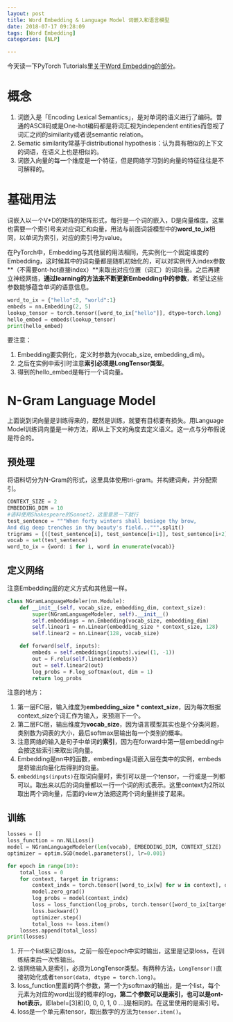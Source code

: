 ```yaml
---
layout: post
title: Word Embedding & Language Model 词嵌入和语言模型
date: 2018-07-17 09:28:09
tags: [Word Embedding]
categories: [NLP]

---
```


今天读一下PyTorch Tutorials里[关于Word Embedding的部分](https://pytorch.org/tutorials/beginner/nlp/word_embeddings_tutorial.html#getting-dense-word-embeddings)。

# 概念

1. 词嵌入是「Encoding Lexical Semantics」，是对单词的语义进行了编码。普通的ASCII码或是One-hot编码都是将词汇视为independent entities而忽视了词汇之间的similarity或者说semantic relation。
2. Sematic similarity常基于distributional hypothesis：认为具有相似的上下文的词语，在语义上也是相似的。
3. 词嵌入向量的每一个维度是一个特征，但是网络学习到的向量的特征往往是不可解释的。

# 基础用法

词嵌入以一个V\*D的矩阵的矩阵形式，每行是一个词的嵌入，D是向量维度。这里也需要一个索引号来对应词汇和向量，用法与前面词袋模型中的**word_to_ix**相同，以单词为索引，对应的索引号为value。

在PyTorch中，Embedding与其他层的用法相同，先实例化一个固定维度的Embedding，这时候其中的词向量都是随机初始化的，可以对实例传入index参数**（不需要ont-hot直接index）**来取出对应位置（词汇）的词向量。之后再建立神经网络，**通过learning的方法来不断更新Embedding中的参数**，希望让这些参数能够蕴含单词的语意信息。

```python
word_to_ix = {"hello":0, "world":1}
embeds = nn.Embedding(2, 5)
lookup_tensor = torch.tensor([word_to_ix["hello"]], dtype=torch.long)
hello_embed = embeds(lookup_tensor)
print(hello_embed)
```

要注意：
1. Embedding要实例化，定义时参数为(vocab_size, embedding_dim)。
2. 之后在实例中索引时注意**索引必须是LongTensor类型**。
3. 得到的hello_embed是每行一个词向量。

# N-Gram Language Model

上面说到词向量是训练得来的，既然是训练，就要有目标要有损失。用Language Model训练词向量是一种方法，即从上下文的角度去定义语义。这一点与分布假说是符合的。

## 预处理

将语料切分为N-Gram的形式，这里具体使用tri-gram。并构建词典，并分配索引。
```python
CONTEXT_SIZE = 2
EMBEDDING_DIM = 10
#语料使用Shakespeare的Sonnet2，这里意思一下就行
test_sentence = """When forty winters shall besiege thy brow,
And dig deep trenches in thy beauty's field...""".split()
trigrams = [([test_sentence[i], test_sentence[i+1]], test_sentence[i+2]) for i in range(len(test_sentence) - 2)]
vocab = set(test_sentence)
word_to_ix = {word: i for i, word in enumerate(vocab)}
```

## 定义网络

注意Embedding层的定义方式和其他层一样。
```python
class NGramLanguageModeler(nn.Module):
	def __init__(self, vocab_size, embedding_dim, context_size):
		super(NGramLanguageModeler, self).__init__()
		self.embeddings = nn.Embedding(vocab_size, embedding_dim)
		self.linear1 = nn.Linear(embedding_size * context_size, 128)
		self.linear2 = nn.Linear(128, vocab_size)

	def forward(self, inputs):
		embeds = self.embeddings(inputs).view((1, -1))
		out = F.relu(self.linear1(embeds))
		out = self.linear2(out)
		log_probs = F.log_softmax(out, dim = 1)
		return log_probs
```

注意的地方：
1. 第一层FC层，输入维度为**embedding_size * context_size**，因为每次根据context_size个词汇作为输入，来预测下一个。
2. 第二层FC层，输出维度为**vocab_size**，因为语言模型其实也是个分类问题，类别数为词表的大小，最后softmax层输出每一个类别的概率。
3. 注意网络的输入是句子中单词的**索引**，因为在forward中第一层embedding中会按这些索引来取出词向量。
4. Embedding是nn中的函数，embedings是词嵌入层在类中的实例，embeds是将输出向量化后得到的向量。
5. `embeddings(inputs)`在取词向量时，索引可以是一个tensor，一行或是一列都可以。取出来以后的词向量都以一行一个词的形式表示。这里context为2所以取出两个词向量，后面的view方法把这两个词向量拼接了起来。
## 训练

```python
losses = []
loss_function = nn.NLLLoss()
model = NGramLanguageModeler(len(vocab), EMBEDDING_DIM, CONTEXT_SIZE)
optimizer = optim.SGD(model.parameters(), lr=0.001)

for epoch in range(10):
	total_loss = 0
	for context, target in trigrams:
		context_indx = torch.tensor([word_to_ix[w] for w in context], dtype = torch.long)
		model.zero_grad()
		log_probs = model(context_indx)
		loss = loss_function(log_probs, torch.tensor([word_to_ix[target]], dtype = torch.long))
		loss.backward()
		optimizer.step()
		total_loss += loss.item()
	losses.append(total_loss)
print(losses)
```

1. 开一个list来记录loss，之前一般在epoch中实时输出，这里是记录loss，在训练结束后一次性输出。
2. 该网络输入是索引，必须为LongTensor类型。有两种方法，`LongTensor()`直接初始化或者`tensor(data, dtype = torch.long)`。
3. loss_function里面的两个参数，第一个为softmax的输出，是一个list，每个元素为对应的word出现的概率的log，**第二个参数可以是索引，也可以是ont-hot表示**，即label=[3]和[0, 0, 0, 1, 0 ...]是相同的。在这里使用的是索引号。
4. loss是一个单元素tensor，取出数字的方法为`tensor.item()`。
